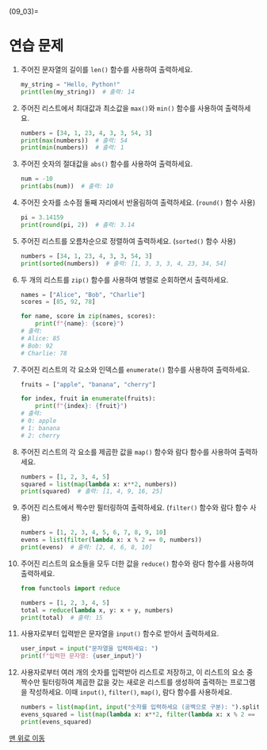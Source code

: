 (09_03)=
# 연습 문제

1. 주어진 문자열의 길이를 `len()` 함수를 사용하여 출력하세요.
    ```python
    my_string = "Hello, Python!"
    print(len(my_string))  # 출력: 14
    ```

2. 주어진 리스트에서 최대값과 최소값을 `max()`와 `min()` 함수를 사용하여 출력하세요.
    ```python
    numbers = [34, 1, 23, 4, 3, 3, 54, 3]
    print(max(numbers))  # 출력: 54
    print(min(numbers))  # 출력: 1
    ```

3. 주어진 숫자의 절대값을 `abs()` 함수를 사용하여 출력하세요.
    ```python
    num = -10
    print(abs(num))  # 출력: 10
    ```

4. 주어진 숫자를 소수점 둘째 자리에서 반올림하여 출력하세요. (`round()` 함수 사용)
    ```python
    pi = 3.14159
    print(round(pi, 2))  # 출력: 3.14
    ```

5. 주어진 리스트를 오름차순으로 정렬하여 출력하세요. (`sorted()` 함수 사용)
    ```python
    numbers = [34, 1, 23, 4, 3, 3, 54, 3]
    print(sorted(numbers))  # 출력: [1, 3, 3, 3, 4, 23, 34, 54]
    ```

6. 두 개의 리스트를 `zip()` 함수를 사용하여 병렬로 순회하면서 출력하세요.
    ```python
    names = ["Alice", "Bob", "Charlie"]
    scores = [85, 92, 78]

    for name, score in zip(names, scores):
        print(f"{name}: {score}")
    # 출력:
    # Alice: 85
    # Bob: 92
    # Charlie: 78
    ```

7. 주어진 리스트의 각 요소와 인덱스를 `enumerate()` 함수를 사용하여 출력하세요.
    ```python
    fruits = ["apple", "banana", "cherry"]

    for index, fruit in enumerate(fruits):
        print(f"{index}: {fruit}")
    # 출력:
    # 0: apple
    # 1: banana
    # 2: cherry
    ```

8. 주어진 리스트의 각 요소를 제곱한 값을 `map()` 함수와 람다 함수를 사용하여 출력하세요.
    ```python
    numbers = [1, 2, 3, 4, 5]
    squared = list(map(lambda x: x**2, numbers))
    print(squared)  # 출력: [1, 4, 9, 16, 25]
    ```

9. 주어진 리스트에서 짝수만 필터링하여 출력하세요. (`filter()` 함수와 람다 함수 사용)
    ```python
    numbers = [1, 2, 3, 4, 5, 6, 7, 8, 9, 10]
    evens = list(filter(lambda x: x % 2 == 0, numbers))
    print(evens)  # 출력: [2, 4, 6, 8, 10]
    ```

10. 주어진 리스트의 요소들을 모두 더한 값을 `reduce()` 함수와 람다 함수를 사용하여 출력하세요.
    ```python
    from functools import reduce

    numbers = [1, 2, 3, 4, 5]
    total = reduce(lambda x, y: x + y, numbers)
    print(total)  # 출력: 15
    ```

11. 사용자로부터 입력받은 문자열을 `input()` 함수로 받아서 출력하세요.
    ```python
    user_input = input("문자열을 입력하세요: ")
    print(f"입력한 문자열: {user_input}")
    ```

12. 사용자로부터 여러 개의 숫자를 입력받아 리스트로 저장하고, 이 리스트의 요소 중 짝수만 필터링하여 제곱한 값을 갖는 새로운 리스트를 생성하여 출력하는 프로그램을 작성하세요. 이때 `input()`, `filter()`, `map()`, 람다 함수를 사용하세요.
    ```python
    numbers = list(map(int, input("숫자를 입력하세요 (공백으로 구분): ").split()))
    evens_squared = list(map(lambda x: x**2, filter(lambda x: x % 2 == 0, numbers)))
    print(evens_squared)
    ```


[맨 위로 이동](09_03)

